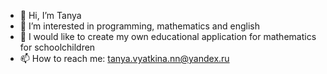 - 👋 Hi, I’m Tanya
- 👀 I’m interested in programming, mathematics and english
- 💞️ I would like to create my own educational application for mathematics for schoolchildren
- 📫 How to reach me: tanya.vyatkina.nn@yandex.ru


